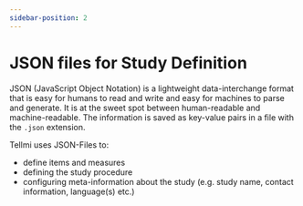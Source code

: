 ```yaml
---
sidebar-position: 2
---
```


# JSON files for Study Definition

JSON (JavaScript Object Notation) is a lightweight data-interchange format that is easy for humans to read and write and easy for machines to parse and generate. It is at the sweet spot between human-readable and machine-readable. The information is saved as key-value pairs in a file with the `.json` extension.

Tellmi uses JSON-Files to:
- define items and measures
- defining the study procedure
- configuring meta-information about the study (e.g. study name, contact information, language(s) etc.)